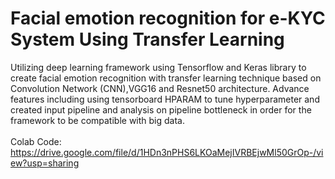 # Facial emotion recognition for e-KYC System Using Transfer Learning
Utilizing deep learning framework using Tensorflow and Keras library to create facial emotion recognition with transfer learning technique based on Convolution Network (CNN),VGG16 and Resnet50 architecture. Advance features including using tensorboard HPARAM to tune hyperparameter and created input pipeline and analysis on pipeline bottleneck in order for the framework to be compatible with big data.<br>
<br>Colab Code: https://drive.google.com/file/d/1HDn3nPHS6LKOaMejIVRBEjwMl50GrOp-/view?usp=sharing</br>
